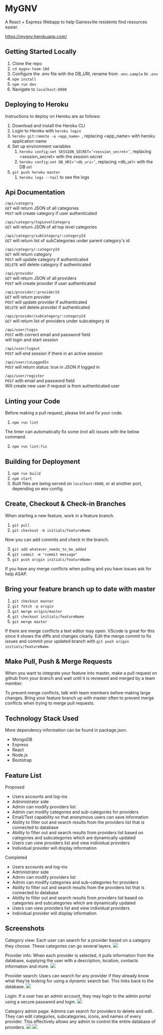 # MyGNV

A React + Express Webapp to help Gainesville residents find resources easier.

https://mygnv.herokuapp.com/

## Getting Started Locally

1. Clone the repo
2. `cd mygnv-team-10d`
3. Configure the .env file with the DB_URI, rename from `.env.sample` to `.env`
4. `npm install`
5. `npm run dev`
6. Navigate to `localhost:8080`

## Deploying to Heroku

Instructions to deploy on Heroku are as follows:

1. Download and install the Heroku CLI
2. Login to Heroku with `heroku login`
3. `heroku git:remote -a <app_name> `, replacing <app_name> with heroku application name
4. Set up environment variables
    1. `heroku config:set SESSION_SECRET=’<session_secret>’`, replacing <session_secret> with the session secret
    2. `heroku config:set DB_URI=’<db_uri>’`, replacing <db_uri> with the DB uri
7. `git push heroku master`
    1. `heroku logs --tail` to see the logs

## Api Documentation

`/api/category`  
`GET` will return JSON of all categories  
`POST` will create category if user authenticated  

`/api/category/topLevelCategory`  
`GET` will return JSON of all top level categories  

`/api/category/subCategory/:categoryId`  
`GET` will return list of subCategories under parent category's id  

`/api/category/:categoryId`  
`GET` will return category  
`POST` will update category if authenticated  
`DELETE` will delete category if authenticated  

`/api/provider`  
`GET` will return JSON of all providers  
`POST` will create provider if user authenticated  

`/api/provider/:providerId`  
`GET` will return provider  
`POST` will update provider if authenticated  
`DELETE` will delete provider if authenticated  

`/api/provider/subCategory/:categoryId`  
`GET` will return list of providers under subcategory id  

`/api/user/login`  
`POST` with correct email and password field  
will login and start session  

`/api/user/logout`  
`POST` will end session if there in an active session 

`/api/user/isLoggedIn`  
`POST` will return status: true in JSON if logged in  

`/api/user/register`  
`POST` with email and password field  
Will create new user if request is from authenticated user  

## Linting your Code

Before making a pull request, please lint and fix your code.

1. `npm run lint`

The linter can automatically fix some (not all) issues with the below command.

2. `npm run lint:fix`

## Building for Deployment

1. `npm run build`
2. `npm start`
3. Built files are being served on `localhost:8080`, or at another port, depending on env config.

## Create, Checkout & Check-in Branches

When starting a new feature, work in a feature branch.

1. `git pull`
2. `git checkout -b initials/featureName`

Now you can add commits and check in the branch.

3. `git add whatever_needs_to_be_added`
4. `git commit -m "commit message"`
5. `git push origin initials/featureName`

If you have any merge conflicts when pulling and you have issues ask for help ASAP.

## Bring your feature branch up to date with master

1. `git checkout master`
2. `git fetch -p origin`
3. `git merge origin/master`
4. `git checkout initials/featureName`
5. `git merge master`

If there are merge conflicts a text editor may open. VScode is great for this since it shows the diffs and changes clearly. Edit the merge commit to fix issues and commit your updated branch with `git push origin initials/featureName`.

## Make Pull, Push & Merge Requests

When you want to integrate your feature into master, make a pull request on github from your branch and wait until it is reviewed and merged by a team member.

To prevent merge conflicts, talk with team members before making large changes. Bring your feature branch up with master often to prevent merge conflicts when trying to merge pull requests.

## Technology Stack Used

More dependency information can be found in package.json.

- MongoDB
- Express
- React
- Node.js
- Bootstrap

## Feature List

Proposed
- Users accounts and log-ins
- Administrator side 
- Admin can modify providers list
- Admin can modify categories and sub-categories for providers
- Email/Text capability so that anonymous users can save information
- Ability to filter out and search results from the providers list that is connected to database
- Ability to filter out and search results from providers list based on categories and subcategories which are dynamically updated
- Users can view providers list and view individual providers
- Individual provider will display information 

Completed
- Users accounts and log-ins
- Administrator side 
- Admin can modify providers list
- Admin can modify categories and sub-categories for providers
- Ability to filter out and search results from the providers list that is connected to database
- Ability to filter out and search results from providers list based on categories and subcategories which are dynamically updated
- Users can view providers list and view individual providers
- Individual provider will display information

## Screenshots

Category view: Each user can search for a provider based on a category they choose. These categories can go several layers.
![](./example_img/categories.png)

Provider info: When each provider is selected, it pulls information from the database, supplying the user with a description, location, contacts information and more.
![](./example_img/provider_info.png)

Provider search: Users can search for any provider if they already know what they’re looking for using a dynamic search bar. This links back to the database.
![](./example_img/provider_list.png)

Login: If a user has an admin account, they may login to the admin portal using a secure password and login.
![](./example_img/login.png)

Category admin page: Admins can search for providers to delete and edit. They can edit categories, subcategories, icons, and names of every provider. This effectively allows any admin to control the entire database of providers. 
![](./example_img/cat_admin.png)
![](./example_img/cat_admin_edit.png)
